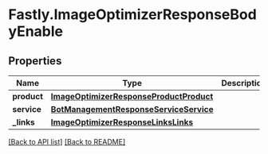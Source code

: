 # Fastly.ImageOptimizerResponseBodyEnable

## Properties

Name | Type | Description | Notes
------------ | ------------- | ------------- | -------------
**product** | [**ImageOptimizerResponseProductProduct**](ImageOptimizerResponseProductProduct.md) |  | [optional] 
**service** | [**BotManagementResponseServiceService**](BotManagementResponseServiceService.md) |  | [optional] 
**_links** | [**ImageOptimizerResponseLinksLinks**](ImageOptimizerResponseLinksLinks.md) |  | [optional] 


[[Back to API list]](../../README.md#endpoints) [[Back to README]](../../README.md)
